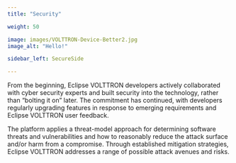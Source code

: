 ```yaml
---
title: "Security"

weight: 50

image: images/VOLTTRON-Device-Better2.jpg
image_alt: "Hello!"

sidebar_left: SecureSide

---
```


From the beginning, Eclipse VOLTTRON developers actively collaborated with cyber security experts and built security into the technology, rather than “bolting it on” later. The commitment has continued, with developers regularly upgrading features in response to emerging requirements and Eclipse VOLTTRON user feedback.

The platform applies a threat-model approach for determining software threats and vulnerabilities and how to reasonably reduce the attack surface and/or harm from a compromise. Through established mitigation strategies, Eclipse VOLTTRON addresses a range of possible attack avenues and risks.